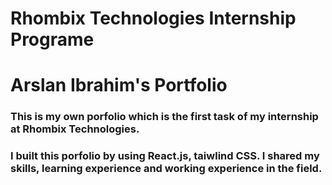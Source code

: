 # Rhombix Technologies Internship Programe
# Arslan Ibrahim's Portfolio 
### This is my own porfolio which is the first task of my internship at Rhombix Technologies.
### I built this porfolio by using React.js, taiwlind CSS.  I shared my skills, learning experience and working experience in the field. 